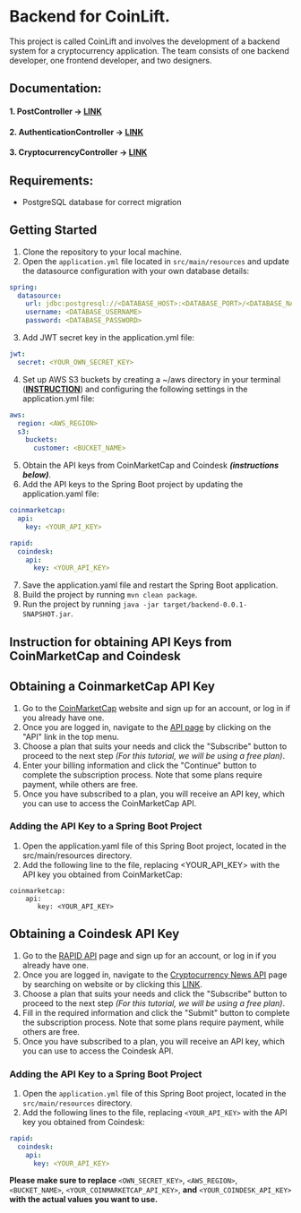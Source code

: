 # Backend for CoinLift. 
This project is called CoinLift and involves the development of a backend system for a cryptocurrency application. The team consists of one backend developer, one frontend developer, and two designers.
## Documentation:

#### 1. PostController -> [LINK](https://documenter.getpostman.com/view/26747918/2s93m8xKp1)

#### 2. AuthenticationController -> [LINK](https://documenter.getpostman.com/view/26747918/2s93m8xKjd)
#### 3. CryptocurrencyController -> [LINK](https://documenter.getpostman.com/view/26747918/2s93m8yLFp)
## Requirements:
- PostgreSQL database for correct migration

## Getting Started

1. Clone the repository to your local machine.
2. Open the `application.yml` file located in `src/main/resources` and update the datasource configuration with your own database details:
```yaml
spring:
  datasource:
    url: jdbc:postgresql://<DATABASE_HOST>:<DATABASE_PORT>/<DATABASE_NAME>
    username: <DATABASE_USERNAME>
    password: <DATABASE_PASSWORD>
```
3. Add JWT secret key in the application.yml file:
```yaml
jwt:
  secret: <YOUR_OWN_SECRET_KEY>
```
4. Set up AWS S3 buckets by creating a ~/aws directory in your terminal (**[INSTRUCTION](https://docs.aws.amazon.com/sdk-for-java/latest/developer-guide/credentials-temporary.html)**) and configuring the following settings in the application.yml file:
```yaml
aws:
  region: <AWS_REGION>
  s3:
    buckets:
      customer: <BUCKET_NAME>
```
5. Obtain the API keys from CoinMarketCap and Coindesk **_(instructions below)_**.
6. Add the API keys to the Spring Boot project by updating the application.yaml file:
```yaml
coinmarketcap:
  api:
    key: <YOUR_API_KEY>

rapid:
  coindesk:
    api:
      key: <YOUR_API_KEY>
```
7. Save the application.yaml file and restart the Spring Boot application.
8. Build the project by running `mvn clean package`.
9. Run the project by running `java -jar target/backend-0.0.1-SNAPSHOT.jar`.


## Instruction for obtaining API Keys from CoinMarketCap and Coindesk

## Obtaining a CoinmarketCap API Key
1. Go to the [CoinMarketCap](https://coinmarketcap.com) website and sign up for an account, or log in if you already have one.
2. Once you are logged in, navigate to the [API page](https://coinmarketcap.com/api/) by clicking on the "API" link in the top menu.
3. Choose a plan that suits your needs and click the "Subscribe" button to proceed to the next step _(For this tutorial, we will be using a free plan)_.
4. Enter your billing information and click the "Continue" button to complete the subscription process. Note that some plans require payment, while others are free.
5. Once you have subscribed to a plan, you will receive an API key, which you can use to access the CoinMarketCap API.

### Adding the API Key to a Spring Boot Project

1. Open the application.yaml file of this Spring Boot project, located in the src/main/resources directory.
2. Add the following line to the file, replacing <YOUR_API_KEY> with the API key you obtained from CoinMarketCap:
```agsl
coinmarketcap:
    api:
       key: <YOUR_API_KEY>
```

## Obtaining a Coindesk API Key

1. Go to the [RAPID API](https://rapidapi.com/hub) page and sign up for an account, or log in if you already have one.
2. Once you are logged in, navigate to the [Cryptocurrency News API](https://rapidapi.com/topapi-topapi-default/api/cryptocurrency-news2/) page by searching on website or by clicking this [LINK](https://rapidapi.com/topapi-topapi-default/api/cryptocurrency-news2/).
3. Choose a plan that suits your needs and click the "Subscribe" button to proceed to the next step _(For this tutorial, we will be using a free plan)_.
4. Fill in the required information and click the "Submit" button to complete the subscription process. Note that some plans require payment, while others are free.
5. Once you have subscribed to a plan, you will receive an API key, which you can use to access the Coindesk API.

### Adding the API Key to a Spring Boot Project

1. Open the `application.yml` file of this Spring Boot project, located in the `src/main/resources` directory.
2. Add the following lines to the file, replacing `<YOUR_API_KEY>` with the API key you obtained from Coindesk:

```yaml
rapid:
  coindesk:
    api:
      key: <YOUR_API_KEY>
```

 **Please make sure to replace** `<OWN_SECRET_KEY>`, `<AWS_REGION>`, `<BUCKET_NAME>`, `<YOUR_COINMARKETCAP_API_KEY>`, **and** `<YOUR_COINDESK_API_KEY>` **with the actual values you want to use.**

